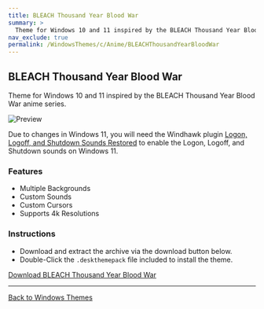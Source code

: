 ```yaml
---
title: BLEACH Thousand Year Blood War
summary: >
  Theme for Windows 10 and 11 inspired by the BLEACH Thousand Year Blood War anime series.
nav_exclude: true
permalink: /WindowsThemes/c/Anime/BLEACHThousandYearBloodWar
---
```


## BLEACH Thousand Year Blood War

Theme for Windows 10 and 11 inspired by the BLEACH Thousand Year Blood War anime series.

![Preview](https://gitlab.com/the-back-room/deskthemepacks/sfw/bleach-thousand-year-blood-war/-/raw/main/Extras/Preview.bmp)

Due to changes in Windows 11, you will need the Windhawk plugin [Logon, Logoff, and Shutdown Sounds Restored](https://windhawk.net/mods/logon-logoff-shutdown-sounds) to enable the Logon, Logoff, and Shutdown sounds on Windows 11.

### Features

- Multiple Backgrounds
- Custom Sounds
- Custom Cursors
- Supports 4k Resolutions

### Instructions

- Download and extract the archive via the download button below.
- Double-Click the `.deskthemepack` file included to install the theme.

<a href="https://gitlab.com/the-back-room/deskthemepacks/sfw/bleach-thousand-year-blood-war/-/archive/main/bleach-thousand-year-blood-war-main.zip" class="btn btn--primary btn--lg" target="_blank" rel="noopener noreferrer">Download BLEACH Thousand Year Blood War</a>

---

<a href="/WindowsThemes" class="btn btn--secondary btn--sm">Back to Windows Themes</a>